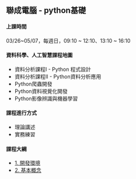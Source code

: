 ## 聯成電腦 - python基礎

#### 上課時間

03/26~05/07，每週日，09:10 ~ 12:10、13:10 ~ 16:10

#### 資料科學、人工智慧課程地圖

- 資料分析課程I - Python 程式設計
- 資料分析課程II - Python資料分析應用
- Python爬蟲開發
- Python資料視覺化開發
- Python影像辨識與機器學習

#### 課程進行方式

- 理論講述
- 實務練習

#### 課程大綱

- [1. 開發環境](https://mirdex.github.io/pythonI_20220325/1.%20environment.slides.html)
- [2. 基本概念](https://mirdex.github.io/pythonI_20220325/2.%20basic%20concept.slides.html)
